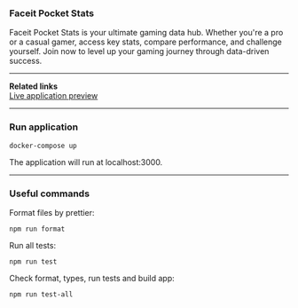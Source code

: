 ### Faceit Pocket Stats

Faceit Pocket Stats is your ultimate gaming data hub. Whether you're a pro or a casual gamer, access key stats, compare
performance, and challenge yourself. Join now to level up your gaming journey through data-driven success.

---

**Related links**  
[Live application preview](https://faceit-pocket-stats.vercel.app/)

---

### Run application

```
docker-compose up
```

The application will run at localhost:3000.

---

### Useful commands

Format files by prettier:

```
npm run format
```

Run all tests:

```
npm run test
```

Check format, types, run tests and build app:

```
npm run test-all
```

